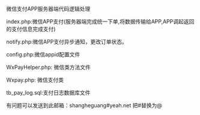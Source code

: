 微信支付APP服务器端代码逻辑处理


index.php:微信APP支付(服务器端完成统一下单,将数据传输给APP,APP调起返回的支付信息完成支付)

notify.php:微信APP支付异步通知，更改订单状态。

config.php:微信appid配置文件

WxPayHelper.php: 微信类方法文件

Wxpay.php: 微信支付类

tb_pay_log.sql:支付日志数据库文件


有问题可以发送到此邮箱：shangheguang#yeah.net 把#替换为@
